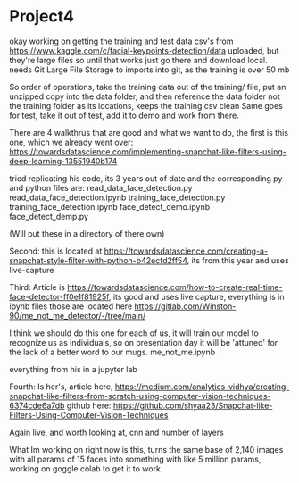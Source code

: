# Project4

okay working on getting the training and test data csv's from https://www.kaggle.com/c/facial-keypoints-detection/data uploaded, but they're large files so until that works just go there and download local.
needs Git Large File Storage to imports into git, as the training is over 50 mb


So order of operations, take the training data out of the training/ file, put an unzipped copy into the data folder, and then reference the data folder not the training folder as its locations, keeps the training csv clean
Same goes for test, take it out of test, add it to demo and work from there.



There are 4 walkthrus that are good and what we want to do, the first is this one, which we already went over:
https://towardsdatascience.com/implementing-snapchat-like-filters-using-deep-learning-13551940b174

tried replicating his code, its 3 years out of date and the corresponding py and python files are:
read_data_face_detection.py
read_data_face_detection.ipynb
training_face_detection.py
training_face_detection.ipynb
face_detect_demo.ipynb
face_detect_demp.py


(Will put these in a directory of there own)

Second:
this is located at https://towardsdatascience.com/creating-a-snapchat-style-filter-with-python-b42ecfd2ff54, its from this year and uses live-capture

Third:
Article is https://towardsdatascience.com/how-to-create-real-time-face-detector-ff0e1f81925f, its good and uses live capture, everything is in ipynb files
those are located here https://gitlab.com/Winston-90/me_not_me_detector/-/tree/main/

I think we should do this one for each of us, it will train our model to recognize us as individuals, so on presentation day it will be 'attuned' for the lack of a better word to our mugs.
me_not_me.ipynb

everything from his in a jupyter lab 

Fourth:
Is her's, article here, https://medium.com/analytics-vidhya/creating-snapchat-like-filters-from-scratch-using-computer-vision-techniques-6374cde6a7db
github here: https://github.com/shyaa23/Snapchat-like-Filters-Using-Computer-Vision-Techniques

Again live, and worth looking at, cnn and number of layers


What Im working on right now is this, turns the same base of 2,140 images with all params of 15 faces into something with like 5 million params, working on goggle colab to get it to work





